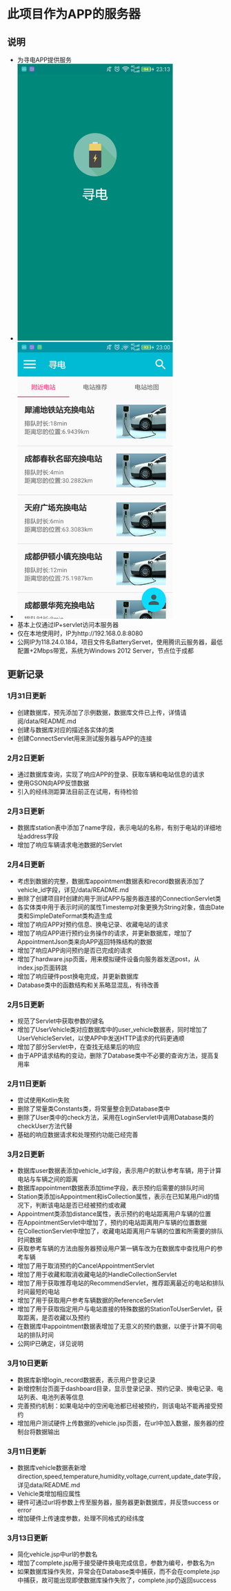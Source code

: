 # 此项目作为APP的服务器
## 说明
- 为寻电APP提供服务
- <img src="showImages/splash.png" width=360 height=640 />
- <img src="showImages/first.png" width=360 height=640 />
- 基本上仅通过IP+servlet访问本服务器
- 仅在本地使用时，IP为http://192.168.0.8:8080
- 公网IP为118.24.0.184，项目文件名BatteryServet，使用腾讯云服务器，最低配置+2Mbps带宽，系统为Windows 2012 Server，节点位于成都

## 更新记录
### 1月31日更新
- 创建数据库，预先添加了示例数据，数据库文件已上传，详情请阅/data/README.md
- 创建与数据库对应的描述各实体的类
- 创建ConnectServlet用来测试服务器与APP的连接

### 2月2日更新
- 通过数据库查询，实现了响应APP的登录、获取车辆和电站信息的请求
- 使用GSON向APP反馈数据
- 引入的经纬测距算法目前正在试用，有待检验

### 2月3日更新
- 数据库station表中添加了name字段，表示电站的名称，有别于电站的详细地址address字段
- 增加了响应车辆请求电池数据的Servlet

### 2月4日更新
- 考虑到数据的完整，数据库appointment数据表和record数据表添加了vehicle_id字段，详见/data/README.md
- 删除了创建项目时创建的用于测试APP与服务器连接的ConnectionServlet类
- 各实体类中用于表示时间的属性Timestemp对象更换为String对象，值由Date类和SimpleDateFormat类构造生成
- 增加了响应APP对预约信息、换电记录、收藏电站的请求
- 增加了响应APP进行预约业务操作的请求，并更新数据库，增加了AppointmentJson类来向APP返回特殊结构的数据
- 增加了响应APP询问预约是否已完成的请求
- 增加了hardware.jsp页面，用来模拟硬件设备向服务器发送post，从index.jsp页面转跳
- 增加了响应硬件post换电完成，并更新数据库
- Database类中的函数结构和关系略显混乱，有待改善

### 2月5日更新
- 规范了Servlet中获取参数的键名
- 增加了UserVehicle类对应数据库中的user_vehicle数据表，同时增加了UserVehicleServlet，以使APP中发送HTTP请求的代码更通顺
- 增加了部分Servlet中，在查找无结果后的响应
- 由于APP请求结构的变动，删除了Database类中不必要的查询方法，提高复用率

### 2月11日更新
- 尝试使用Kotlin失败
- 删除了常量类Constants类，将常量整合到Database类中
- 删除了User类中的check方法，采用在LoginServlet中调用Database类的checkUser方法代替
- 基础的响应数据请求和处理预约功能已经完善

### 3月2日更新
- 数据库user数据表添加vehicle_id字段，表示用户的默认参考车辆，用于计算电站与车辆之间的距离
- 数据库appointment数据表添加time字段，表示预约后需要的排队时间
- Station类添加isAppointment和isCollection属性，表示在已知某用户id的情况下，判断该电站是否已经被预约或收藏
- Appointment类添加distance属性，表示预约的电站距离用户车辆的位置
- 在AppointmentServlet中增加了，预约的电站距离用户车辆的位置数据
- 在CollectionServlet中增加了，收藏电站距离用户车辆的位置和所需要的排队时间数据
- 获取参考车辆的方法由服务器预设用户第一辆车改为在数据库中查找用户的参考车辆
- 增加了用于取消预约的CancelAppointmentServlet
- 增加了用于收藏和取消收藏电站的HandleCollectionServlet
- 增加了用于获取推荐电站的RecommendServlet，推荐距离最近的电站和排队时间最短的电站
- 增加了用于获取用户参考车辆数据的ReferenceServlet
- 增加了用于获取指定用户与电站直接的特殊数据的StationToUserServlet，获取距离，是否收藏以及预约
- 在数据库中appointment数据表增加了无意义的预约数据，以便于计算不同电站的排队时间
- 公网IP已确定，详见说明

### 3月10日更新
- 数据库新增login_record数据表，表示用户登录记录
- 新增控制台页面于dashboard目录，显示登录记录、预约记录、换电记录、电站列表、电池列表等信息
- 完善预约机制：如果电站中的空闲电池都已经被预约，则该电站不能再接受预约
- 增加用户测试硬件上传数据的vehicle.jsp页面，在url中加入数据，服务器的控制台将数据输出

### 3月11日更新
- 数据库vehicle数据表新增direction,speed,temperature,humidity,voltage,current,update_date字段，详见data/README.md
- Vehicle类增加相应属性
- 硬件可通过url将参数上传至服务器，服务器更新数据库，并反馈success or error
- 增加硬件上传速度参数，处理不同格式的经纬度

### 3月13日更新
- 简化vehicle.jsp中url的参数名
- 增加了complete.jsp用于接受硬件换电完成信息，参数为编号，参数名为n
- 如果数据库操作失败，异常会在Database类中捕获，而不会在complete.jsp中捕获，故可能出现即使数据库操作失败了，complete.jsp仍返回success